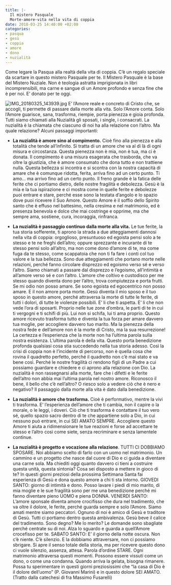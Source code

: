```yaml
---
title: |-
  Il mistero Pasquale
  Morte-amore-vita nella vita di coppia
date: 2018-03-25 14:40:00 +02:00
categories:
- pasqua
- gesù
- coppia
- amore
- dono
- nuzialità
---
```


Come legare la Pasqua alla realtà della vita di coppia. C’è un regalo speciale da scartare in questo mistero Pasquale per te. Il Mistero Pasquale è la base del Mistero Nuziale. Non è teologia astratta imprigionata in libri incomprensibili, ma carne e sangue di un Amore profondo e senza fine che è per noi. E’ donato per te oggi.

![IMG_20180325_143939.jpg](/uploads/IMG_20180325_143939.jpg)
E’ l’Amore reale e concreto di Cristo che, se accogli, ti permette di passare dalla morte alla vita. Solo l’Amore conta. Solo l’Amore guarisce, sana, trasforma, riempie, porta pienezza e gioia profonda.  Tutti siamo chiamati alla Nuzialità gli sposati, i single, i consacrati. La nuzialità è la chiamata che ciascuno di noi ha alla relazione con l’altro. Ma quale relazione? Alcuni passaggi importanti:

* **La nuzialità è amore sino al compimento.** Cioè fino alla pienezza e alla totalità che tende all’infinito. Si tratta di un amore che va al di là di ogni misura e circostanza.  Questa pienezza non è mia, non è tua, ma ci è donata. Il compimento è una misura esagerata che trasborda, che va oltre la giustizia, che è amore consumato che dona tutto e non trattiene nulla. Questa bellezza si incontra e si scontra con la nostra capacità di amare che è comunque ridotta, ferita, arriva fino ad un certo punto. Ti amo… ma arrivo fino ad un certo punto. Il freno grande è la fatica delle ferite che ci portiamo dietro, delle nostre fragilità e debolezza. Gesù è la mia e la tua ispirazione e ci mostra come in quelle ferite e debolezze puoi entrare e stare, perché esse sono la testata d’angolo e lo spazio dove puoi ricevere il Suo Amore. Questo Amore è il soffio dello Spirito santo che è effuso nel battesimo, nella cresima e nel matrimonio, ed è presenza benevola e dolce che mai costringe e opprime, ma che sempre ama, sostiene, cura, incoraggia, rinfranca.


* **La nuzialità è passaggio continuo dalla morte alla vita.**  Le tue ferite, la tua storia sofferente, ti aprono la strada a due atteggiamenti dannosi nella vita di coppia: orgoglioso, presuntuoso ed egoista pensi solo a te stesso e te ne freghi dell’altro; oppure sprezzante e incurante di te stesso pensi solo all’altro, ma non come dono d’amore di te, ma come fuga da te stesso, come scappatoia che non ti fa fare i conti col tuo valore e la tua bellezza. Sono due atteggiamenti che portano morte nelle relazioni, perché fanno circolare disprezzo ed egoismo verso sé e verso l’altro. Siamo chiamati a passare dal disprezzo e l’egoismo, all’intimità e all’amore verso sé e con l’altro. L’amore che coltivo e custodisco per me stesso quando diventa dono per l’altro, trova compiutezza e porta frutti. Se mi odio non posso amare. Se sono egoista ed egocentrico non posso amare. E il non amore porta morte. Gesù diventa il mio sposo e il tuo sposo in questo amore, perché attraversa la morte di tutte le ferite, di tutti i dolori, di tutte le violenze possibili. E’ li che ti aspetta. E’ li che non vede l’ora di sposarti. Proprio nelle tue zone d’ombra, le parti di te in cui ti vergogni e ti schifi di più. Lui non si schifa, lui ti ama proprio. Questo amore ricevuto trasforma tutto e diventa la tua forza per amare davvero tua moglie, per accogliere davvero tuo marito. Ma la pienezza della nostra fede e dell’amore non è la morte di Cristo, ma la sua resurrezione! La certezza e l’esperienza che la morte non ha l’ultima parola sulla nostra esistenza. L’ultima parola è della vita. Questo porta benedizione profonda qualsiasi cosa stia succedendo nella tua storia adesso. Così la crisi di coppia non è l’incidente di percorso, non è quella cosa che rovina il quadretto perfetto, perché il quadretto non c’è mai stato e va bene così. Perché le nostre fragilità ci rendono figli di un Padre a cui possiamo guardare e chiedere e ci aprono alla relazione con Dio. La nuzialità è non rassegnarsi alla morte, fare che i difetti e le ferite dell’altro non abbia mai l’ultima parola nel nostro amore. Riconosco il bene, il bello che c’è nell’altro? O riesco solo a vedere ciò che è nero e negativo? Il passaggio dalla morte alla vita è dato dalla benedizione.


* **La nuzialità è amore che trasforma.** Cioè è performativo, mentre la vivi ti trasforma. E’ l’esperienza dell’amore che ti cambia, non il capire o la morale, o le leggi, i doveri. Ciò che ti trasforma è contattare il tuo vero sé, quello spazio sacro dentro di te che appartiene solo a Dio, in cui nessuno può entrare, in cui SEI AMATO SEMPRE. Accogliere questo Amore ti aiuta a ridimensionare le tue reazioni e forse ad accettare te stesso e l’altro così come siete, senza recriminare e senza lamentele continue.


* **La nuzialità è progetto e vocazione alla relazione**. TUTTI CI DOBBIAMO SPOSARE. Noi abbiamo scelto di farlo con un uomo nel matrimonio. Un cammino e un progetto che nasce dal cuore di Dio e ci guida a diventare una carne sola. Ma chiediti oggi quanto davvero ci tieni a costruire questa unità, questa sintonia? Cosa sei disposto a mettere in gioco di te?
  In questi giorni preziosi della prossima Settimana Santa fai esperienza di Gesù e dona questo amore a chi ti sta intorno.
  GIOVEDI SANTO: giorno di intimità e dono. Posso lavare i piedi di mio marito, di mia moglie e le sue fragilità sono per me una benedizione perché mi fanno diventare pieno UOMO e piena DONNA.
  VENERDI SANTO: L’amore sponsale diventa amore crocifisso che dura nel tradimento, che va oltre il dolore, le ferite, perché guarda sempre e solo l’Amore. Siamo amati mentre siamo peccatori. Ognuno di noi è amico di Gesù e traditore di Gesù. Tutti ci portiamo dentro questa ambivalenza. Gesù beve il calice del tradimento. Sono degno? Me lo merito? Le domande sono sbagliate perché centrate su di noi. Alza lo sguardo e guarda a quell’Amore crocefisso per te.                                                                                                         SABATO SANTO: E’ il giorno della notte oscura. Non c’è niente. C’è silenzio. E la dobbiamo attraversare, non ci possiamo sbrigare. Si apre il senso totale della storia, ma per ricevere questo dono ci vuole silenzio, assenza, attesa. Parola d’ordine STARE. Ogni matrimonio attraversa questi momenti. Possono essere vissuti come un dono, o come una condanna. Quando arriva la gelata, bisogna rimanere.
  Possa tu sperimentare in questi giorni preziosissimi che “la casa di Dio è il dolore dell’uomo” (P. Giovanni Marini) e in questo dolore SEI AMATO.
(Tratto dalla catechesi di fra Massimo Fusarelli)